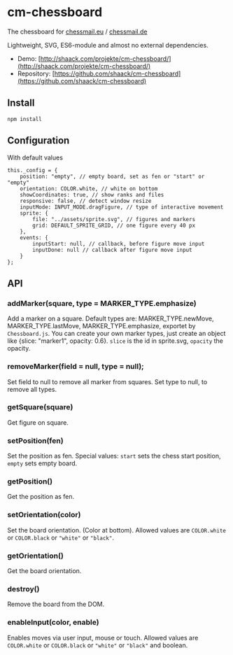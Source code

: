 # cm-chessboard

The chessboard for [chessmail.eu](https://www.chessmail.eu) / [chessmail.de](https://www.chessmail.de)

Lightweight, SVG, ES6-module and almost no external dependencies.

- Demo: [http://shaack.com/projekte/cm-chessboard/](http://shaack.com/projekte/cm-chessboard/)
- Repository: [https://github.com/shaack/cm-chessboard](https://github.com/shaack/cm-chessboard)

## Install

`npm install`

## Configuration

With default values
```
this._config = {
    position: "empty", // empty board, set as fen or "start" or "empty"
    orientation: COLOR.white, // white on bottom
    showCoordinates: true, // show ranks and files
    responsive: false, // detect window resize
    inputMode: INPUT_MODE.dragFigure, // type of interactive movement
    sprite: {
        file: "../assets/sprite.svg", // figures and markers
        grid: DEFAULT_SPRITE_GRID, // one figure every 40 px
    },
    events: {
        inputStart: null, // callback, before figure move input
        inputDone: null // callback after figure move input
    }
};
```  

## API

### addMarker(square, type = MARKER_TYPE.emphasize)

Add a marker on a square. Default types are: MARKER_TYPE.newMove, MARKER_TYPE.lastMove, MARKER_TYPE.emphasize,
exportet by `Chessboard.js`. You can create your own marker types, just create an object like {slice: "marker1", opacity: 0.6}.
`slice` is the id in sprite.svg, `opacity` the opacity.
 

### removeMarker(field = null, type = null);

Set field to null to remove all marker from squares.
Set type to null, to remove all types.

### getSquare(square)

Get figure on square.

### setPosition(fen)

Set the position as fen. Special values: `start` sets the chess start position, `empty` sets empty board.

### getPosition()

Get the position as fen.

### setOrientation(color)

Set the board orientation. (Color at bottom). Allowed values are `COLOR.white` or `COLOR.black` 
or `"white"` or `"black"`.

###  getOrientation()

Get the board orientation. 

### destroy()

Remove the board from the DOM.

### enableInput(color, enable)

Enables moves via user input, mouse or touch. Allowed values are `COLOR.white` or `COLOR.black` 
 or `"white"` or `"black"` and boolean.